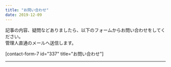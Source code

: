 ```yaml
---
title: "お問い合わせ"
date: 2019-12-09
---
```


記事の内容、疑問などありましたら、以下のフォームからお問い合わせをしてください。  
管理人直通のメールへ送信します。

\[contact-form-7 id="337" title="お問い合わせ"\]

* * *
